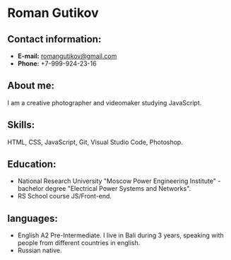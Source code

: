 # Roman Gutikov
## Contact information:
* **E-mail:** romangutikov@gmail.com
* **Phone:** +7-999-924-23-16
## **About me:**
I am a сreative photographer and videomaker studying JavaScript.
## Skills:
HTML, CSS, JavaScript, Git, Visual Studio Code, Photoshop.
## **Education:**
* National Research University "Moscow Power Engineering Institute" - bachelor degree "Electrical Power Systems and Networks".
* RS School course JS/Front-end.
## **languages:**
* English A2 Pre-Intermediate. I live in Bali during 3 years, speaking with people from different countries in english.
* Russian native.
